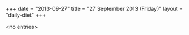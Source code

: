 +++
date = "2013-09-27"
title = "27 September 2013 (Friday)"
layout = "daily-diet"
+++

\<no entries\>